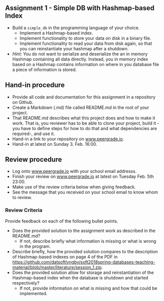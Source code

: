 ## Assignment 1 - Simple DB with Hashmap-based Index

  * Build a `simple_db` in the programming language of your choice.
    - Implement a Hashmap-based index.
    - Implement functionality to store your data on disk in a binary file.
    - Implement functionality to read your data from disk again, so that you can reinstantiate your hashmap after a shutdown.
  * _Hint:_ You do not want to serialize and deserialize the an in memory Hashmap containing all data directly. Instead, you in memory index based on a Hashmap contains information on where in you database file a piece of information is stored.

## Hand-in procedure

  * Provide all code and documentation for this assignment in a repository on Github.
  * Create a Markdown (.md) file called README.md in the root of your project.
  * That README.md describes what this project does and how to make it work. That is, you reviewer has to be able to clone your project, build it -you have to define steps for how to do that and what dependencies are required-, and use it.
  * Hand-in a link to your repository on www.peergrade.io.
  * Hand-in at latest on Sunday 3. Feb. 16:00.
  
## Review procedure

  * Log onto www.peergrade.io with your school email addresss.
  * Finish your review on www.peergrade.io at latest on Tuesday Feb. 5th 23:00.
  * Make use of the review criteria below when giving feedback.
  * See the message that you received on your school email to know whom to review.
  

### Review Criteria

Provide feedback on each of the following bullet points.

  * Does the provided solution to the assignment work as described in the README.md?
    - If not, describe briefly what information is missing or what is wrong in the program.
  * Describe briefly, how the provided solution compares to the description of Hashmap-based indexes on page 4 of the PDF in https://github.com/datsoftlyngby/soft2018spring-databases-teaching-material/blob/master/literature/session_1.zip.
  * Does the provided solution allow for storage and reinstantiation of the Hashmap-based index when the database is shutdown and started respectively?
    - If not, provide information on what is missing and how that could be implemented.


